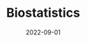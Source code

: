 ---
title: "Biostatistics"
collection: teaching
type: "Teaching assistant"
permalink: /teaching/2022-fall
venue: "Peking University"
date: 2022-09-01
---